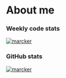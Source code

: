 # About me

### Weekly code stats

[![marcker](https://github-readme-stats.vercel.app/api/wakatime?username=marcker&theme=dracula&hide_title=true&layout=compact)](https://github.com/marcker)

### GitHub stats

[![marcker](https://github-readme-stats.vercel.app/api?username=marcker&show_icons=true&theme=dracula&hide_title=true&count_private=true)](https://github.com/marcker)
